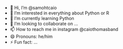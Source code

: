 - 👋 Hi, I’m @samohtcaio
- 👀 I’m interested in everything about Python or R
- 🌱 I’m currently learning Python
- 💞️ I’m looking to collaborate on ...
- 📫 How to reach me in instagram @caiothomasband
- 😄 Pronouns: he/him
- ⚡ Fun fact: ...

<!---
samohtcaio/samohtcaio is a ✨ special ✨ repository because its `README.md` (this file) appears on your GitHub profile.
You can click the Preview link to take a look at your changes.
--->
